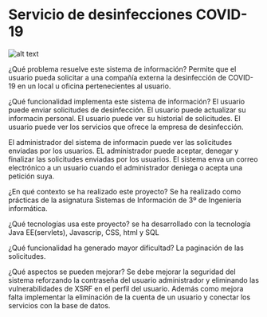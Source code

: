 # Servicio de desinfecciones COVID-19  
![alt text](https://github.com/dmarcob/desinfeccionCOVID/images/index.png)

¿Qué problema resuelve este sistema de información?
 Permite que el usuario pueda solicitar a una compañía externa la desinfección de COVID-19 en 
 un local u oficina pertenecientes al usuario.

¿Qué funcionalidad implementa este sistema de información?
 El usuario puede enviar solicitudes de desinfección.
 El usuario puede actualizar su informacin personal.
 El usuario puede ver su historial de solicitudes.
 El usuario puede ver los servicios que ofrece la empresa de desinfección.
 
 El administrador del sistema de informacin puede ver las solicitudes enviadas por los usuarios.
 EL administrador puede aceptar, denegar y finalizar las solicitudes enviadas por los usuarios.
 El sistema enva un correo electrónico a un usuario cuando el administrador deniega o acepta una petición suya.
 
¿En qué contexto se ha realizado este proyecto?
 Se ha realizado como prácticas de la asignatura Sistemas de Información de 3º de Ingeniería informática.

¿Qué tecnologías usa este proyecto?
 se ha desarrollado con la tecnología Java EE(servlets), Javascrip, CSS, html y SQL
 
¿Qué funcionalidad ha generado mayor dificultad?
 La paginación de las solicitudes.
 
¿Qué aspectos se pueden mejorar?
Se debe mejorar la seguridad del sistema reforzando la contraseña del usuario administrador y eliminando las vulnerabilidades
de XSRF en el perfil del usuario. 
Además como mejora falta implementar la eliminación de la cuenta de un usuario y conectar los servicios con la base de datos.

